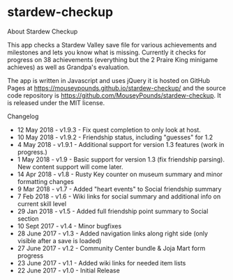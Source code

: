 # stardew-checkup

About Stardew Checkup

This app checks a Stardew Valley save file for various achievements and milestones and lets you know what is missing. Currently it checks for progress on 38 achievements (everything but the 2 Praire King minigame achieves) as well as Grandpa's evaluation.

The app is written in Javascript and uses jQuery it is hosted on GitHub Pages at https://mouseypounds.github.io/stardew-checkup/ and the source code repository is https://github.com/MouseyPounds/stardew-checkup. It is released under the MIT license.

Changelog
* 12 May  2018 - v1.9.3 - Fix quest completion to only look at host.
* 10 May  2018 - v1.9.2 - Friendship status, including "guesses" for 1.2
*  4 May  2018 - v1.9.1 - Additional support for version 1.3 features (work in progress.)
*  1 May  2018 - v1.9 - Basic support for version 1.3 (fix friendship parsing). New content support will come later.
* 14 Apr  2018 - v1.8 - Rusty Key counter on museum summary and minor formatting changes
*  9 Mar  2018 - v1.7 - Added "heart events" to Social friendship summary
*  7 Feb  2018 - v1.6 - Wiki links for social summary and additional info on current skill level
* 29 Jan  2018 - v1.5 - Added full friendship point summary to Social section
* 10 Sept 2017 - v1.4 - Minor bugfixes
* 28 June 2017 - v1.3 - Added navigation links along right side (only visible after a save is loaded)
* 27 June 2017 - v1.2 - Community Center bundle & Joja Mart form progress
* 23 June 2017 - v1.1 - Added wiki links for needed item lists
* 22 June 2017 - v1.0 - Initial Release
